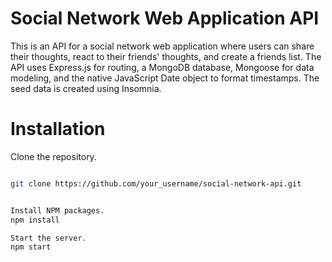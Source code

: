 # Social Network Web Application API

This is an API for a social network web application where users can share their thoughts, react to their friends' thoughts, and create a friends list. The API uses Express.js for routing, a MongoDB database, Mongoose for data modeling, and the native JavaScript Date object to format timestamps. The seed data is created using Insomnia.

# Installation

Clone the repository.

```sh

git clone https://github.com/your_username/social-network-api.git


Install NPM packages.
npm install

Start the server.
npm start
```

